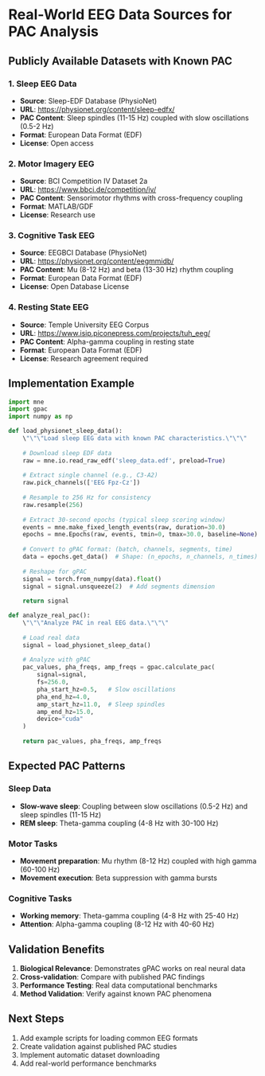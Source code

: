 <!-- ---
!-- Timestamp: 2025-05-26 06:26:35
!-- Author: ywatanabe
!-- File: /ssh:sp:/home/ywatanabe/proj/gPAC/docs/real_world_data_sources.md
!-- --- -->

# Real-World EEG Data Sources for PAC Analysis

## Publicly Available Datasets with Known PAC

### 1. **Sleep EEG Data**
- **Source**: Sleep-EDF Database (PhysioNet)
- **URL**: https://physionet.org/content/sleep-edfx/
- **PAC Content**: Sleep spindles (11-15 Hz) coupled with slow oscillations (0.5-2 Hz)
- **Format**: European Data Format (EDF)
- **License**: Open access

### 2. **Motor Imagery EEG**
- **Source**: BCI Competition IV Dataset 2a
- **URL**: https://www.bbci.de/competition/iv/
- **PAC Content**: Sensorimotor rhythms with cross-frequency coupling
- **Format**: MATLAB/GDF
- **License**: Research use

### 3. **Cognitive Task EEG**
- **Source**: EEGBCI Database (PhysioNet)
- **URL**: https://physionet.org/content/eegmmidb/
- **PAC Content**: Mu (8-12 Hz) and beta (13-30 Hz) rhythm coupling
- **Format**: European Data Format (EDF)
- **License**: Open Database License

### 4. **Resting State EEG**
- **Source**: Temple University EEG Corpus
- **URL**: https://www.isip.piconepress.com/projects/tuh_eeg/
- **PAC Content**: Alpha-gamma coupling in resting state
- **Format**: European Data Format (EDF)
- **License**: Research agreement required

## Implementation Example

```python
import mne
import gpac
import numpy as np

def load_physionet_sleep_data():
    \"\"\"Load sleep EEG data with known PAC characteristics.\"\"\"
    
    # Download sleep EDF data
    raw = mne.io.read_raw_edf('sleep_data.edf', preload=True)
    
    # Extract single channel (e.g., C3-A2)
    raw.pick_channels(['EEG Fpz-Cz'])
    
    # Resample to 256 Hz for consistency
    raw.resample(256)
    
    # Extract 30-second epochs (typical sleep scoring window)
    events = mne.make_fixed_length_events(raw, duration=30.0)
    epochs = mne.Epochs(raw, events, tmin=0, tmax=30.0, baseline=None)
    
    # Convert to gPAC format: (batch, channels, segments, time)
    data = epochs.get_data()  # Shape: (n_epochs, n_channels, n_times)
    
    # Reshape for gPAC
    signal = torch.from_numpy(data).float()
    signal = signal.unsqueeze(2)  # Add segments dimension
    
    return signal

def analyze_real_pac():
    \"\"\"Analyze PAC in real EEG data.\"\"\"
    
    # Load real data
    signal = load_physionet_sleep_data()
    
    # Analyze with gPAC
    pac_values, pha_freqs, amp_freqs = gpac.calculate_pac(
        signal=signal,
        fs=256.0,
        pha_start_hz=0.5,   # Slow oscillations
        pha_end_hz=4.0,
        amp_start_hz=11.0,  # Sleep spindles
        amp_end_hz=15.0,
        device="cuda"
    )
    
    return pac_values, pha_freqs, amp_freqs
```

## Expected PAC Patterns

### Sleep Data
- **Slow-wave sleep**: Coupling between slow oscillations (0.5-2 Hz) and sleep spindles (11-15 Hz)
- **REM sleep**: Theta-gamma coupling (4-8 Hz with 30-100 Hz)


### Motor Tasks
- **Movement preparation**: Mu rhythm (8-12 Hz) coupled with high gamma (60-100 Hz)
- **Movement execution**: Beta suppression with gamma bursts

### Cognitive Tasks
- **Working memory**: Theta-gamma coupling (4-8 Hz with 25-40 Hz)
- **Attention**: Alpha-gamma coupling (8-12 Hz with 40-60 Hz)

## Validation Benefits

1. **Biological Relevance**: Demonstrates gPAC works on real neural data
2. **Cross-validation**: Compare with published PAC findings
3. **Performance Testing**: Real data computational benchmarks
4. **Method Validation**: Verify against known PAC phenomena

## Next Steps

1. Add example scripts for loading common EEG formats
2. Create validation against published PAC studies
3. Implement automatic dataset downloading
4. Add real-world performance benchmarks

<!-- EOF -->